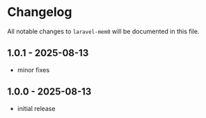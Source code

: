 # Changelog

All notable changes to `laravel-mem0` will be documented in this file.

## 1.0.1 - 2025-08-13

- minor fixes

## 1.0.0 - 2025-08-13

- initial release

